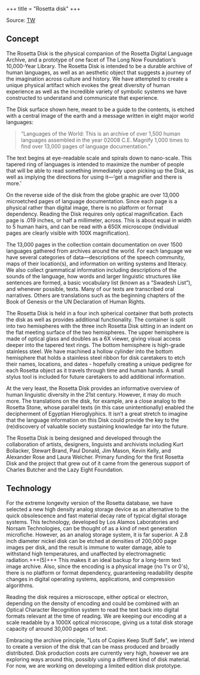 +++
title = "Rosetta disk"
+++

Source: [TW](https://rosettaproject.org/disk/concept/)

## Concept

The Rosetta Disk is the physical companion of the Rosetta Digital Language Archive, and a prototype of one facet of The Long Now Foundation's 10,000-Year Library. The Rosetta Disk is intended to be a durable archive of human languages, as well as an aesthetic object that suggests a journey of the imagination across culture and history. We have attempted to create a unique physical artifact which evokes the great diversity of human experience as well as the incredible variety of symbolic systems we have constructed to understand and communicate that experience.

The Disk surface shown here, meant to be a guide to the contents, is etched with a central image of the earth and a message written in eight major world languages:

> “Languages of the World: This is an archive of over 1,500 human languages assembled in the year 02008 C.E. Magnify 1,000 times to find over 13,000 pages of language documentation.” 

The text begins at eye-readable scale and spirals down to nano-scale. This tapered ring of languages is intended to maximize the number of people that will be able to read something immediately upon picking up the Disk, as well as implying the directions for using it—‘get a magnifier and there is more.’

On the reverse side of the disk from the globe graphic are over 13,000 microetched pages of language documentation. Since each page is a physical rather than digital image, there is no platform or format dependency. Reading the Disk requires only optical magnification. Each page is .019 inches, or half a millimeter, across. This is about equal in width to 5 human hairs, and can be read with a 650X microscope (individual pages are clearly visible with 100X magnification).

The 13,000 pages in the collection contain documentation on over 1500 languages gathered from archives around the world. For each language we have several categories of data—descriptions of the speech community, maps of their location(s), and information on writing systems and literacy. We also collect grammatical information including descriptions of the sounds of the language, how words and larger linguistic structures like sentences are formed, a basic vocabulary list (known as a “Swadesh List”), and whenever possible, texts. Many of our texts are transcribed oral narratives. Others are translations such as the beginning chapters of the Book of Genesis or the UN Declaration of Human Rights.

The Rosetta Disk is held in a four inch spherical container that both protects the disk as well as provides additional functionality. The container is split into two hemispheres with the three inch Rosetta Disk sitting in an indent on the flat meeting surface of the two hemispheres. The upper hemisphere is made of optical glass and doubles as a 6X viewer, giving visual access deeper into the tapered text rings. The bottom hemisphere is high-grade stainless steel. We have machined a hollow cylinder into the bottom hemisphere that holds a stainless steel ribbon for disk caretakers to etch their names, locations, and dates - hopefully creating a unique pedigree for each Rosetta object as it travels through time and human hands. A small stylus tool is included for future caretakers to add additional information.

At the very least, the Rosetta Disk provides an informative overview of human linguistic diversity in the 21st century. However, it may do much more. The translations on the disk, for example, are a close analog to the Rosetta Stone, whose parallel texts (in this case unintentionally) enabled the decipherment of Egyptian Hieroglyphics. It isn’t a great stretch to imagine that the language information on this Disk could provide the key to the (re)discovery of valuable society sustaining knowledge far into the future.

The Rosetta Disk is being designed and developed through the collaboration of artists, designers, linguists and archivists including Kurt Bollacker, Stewart Brand, Paul Donald, Jim Mason, Kevin Kelly, and Alexander Rose and Laura Welcher. Primary funding for the first Rosetta Disk and the project that grew out of it came from the generous support of Charles Butcher and the Lazy Eight Foundation.

## Technology
For the extreme longevity version of the Rosetta database, we have selected a new high density analog storage device as an alternative to the quick obsolescence and fast material decay rate of typical digital storage systems. This technology, developed by Los Alamos Laboratories and Norsam Technologies, can be thought of as a kind of next generation microfiche. However, as an analog storage system, it is far superior. A 2.8 inch diameter nickel disk can be etched at densities of 200,000 page images per disk, and the result is immune to water damage, able to withstand high temperatures, and unaffected by electromagnetic radiation.+++(5)+++ This makes it an ideal backup for a long-term text image archive. Also, since the encoding is a physical image (no 1's or 0's), there is no platform or format dependency, guaranteeing readability despite changes in digital operating systems, applications, and compression algorithms.

Reading the disk requires a microscope, either optical or electron, depending on the density of encoding and could be combined with an Optical Character Recognition system to read the text back into digital formats relevant at the time of reading. We are keeping our encoding at a scale readable by a 1000X optical microscope, giving us a total disk storage capacity of around 30,000 pages of text.

Embracing the archive principle, "Lots of Copies Keep Stuff Safe", we intend to create a version of the disk that can be mass produced and broadly distributed. Disk production costs are currently very high, however we are exploring ways around this, possibly using a different kind of disk material. For now, we are working on developing a limited edition disk prototype.
